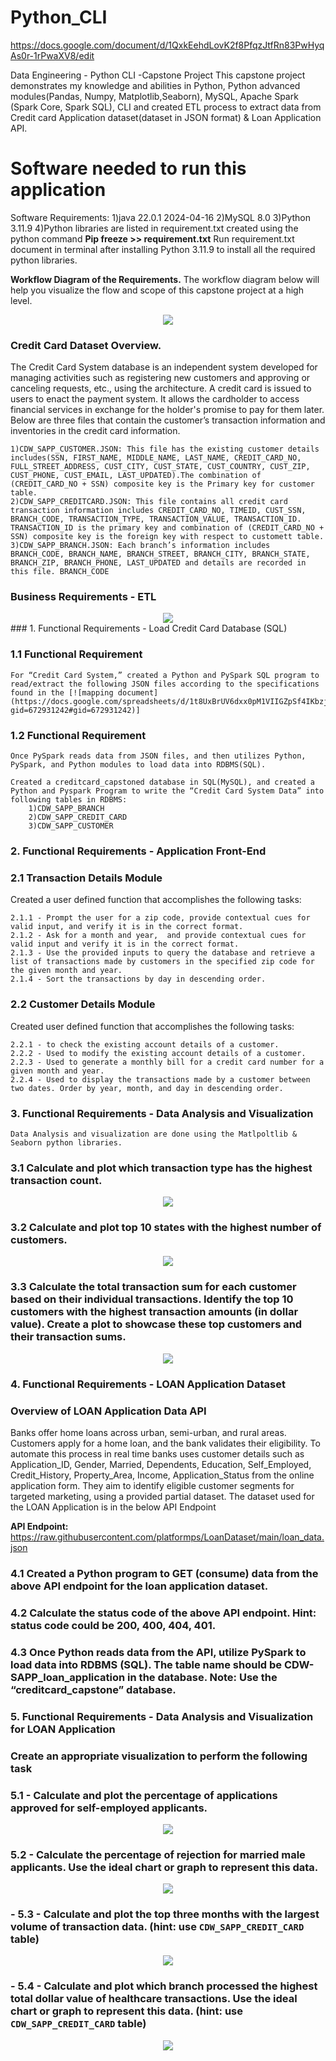 # Python_CLI
https://docs.google.com/document/d/1QxkEehdLovK2f8PfqzJtfRn83PwHyqAs0r-1rPwaXV8/edit

Data Engineering - Python CLI -Capstone Project 
This capstone project demonstrates my knowledge and abilities in Python, Python advanced modules(Pandas, Numpy, Matplotlib,Seaborn), MySQL, Apache Spark (Spark Core, Spark SQL), CLI and created ETL process to extract data from Credit card Application dataset(dataset in JSON format) & Loan Application API.

# Software needed to run this application
Software Requirements:
    1)java 22.0.1 2024-04-16
    2)MySQL 8.0
    3)Python 3.11.9 
    4)Python libraries are listed in requirement.txt created using the python command 
<b>Pip freeze >> requirement.txt</b>
Run requirement.txt document in terminal after installing Python 3.11.9 to install all the required python libraries.

<b>Workflow Diagram of the Requirements.</b>
The workflow diagram below will help you visualize the flow and scope of this capstone project at a high level.

<div align = "center">
<img src = "images/Dataflow.JPG"/>
</div>

### Credit Card Dataset Overview.
The Credit Card System database is an independent system developed for managing activities such as registering new customers and approving or canceling requests, etc., using the architecture.
A credit card is issued to users to enact the payment system. It allows the cardholder to access financial services in exchange for the holder's promise to pay for them later. Below are three files that contain the customer’s transaction information and inventories in the credit card information.

    1)CDW_SAPP_CUSTOMER.JSON: This file has the existing customer details includes(SSN, FIRST_NAME, MIDDLE_NAME, LAST_NAME, CREDIT_CARD_NO, FULL_STREET_ADDRESS, CUST_CITY, CUST_STATE, CUST_COUNTRY, CUST_ZIP, CUST_PHONE, CUST_EMAIL, LAST_UPDATED).The combination of (CREDIT_CARD_NO + SSN) composite key is the Primary key for customer table.
    2)CDW_SAPP_CREDITCARD.JSON: This file contains all credit card transaction information includes CREDIT_CARD_NO, TIMEID, CUST_SSN, BRANCH_CODE, TRANSACTION_TYPE, TRANSACTION_VALUE, TRANSACTION_ID. TRANSACTION_ID is the primary key and combination of (CREDIT_CARD_NO + SSN) composite key is the foreign key with respect to customett table.
    3)CDW_SAPP_BRANCH.JSON: Each branch’s information includes BRANCH_CODE, BRANCH_NAME, BRANCH_STREET, BRANCH_CITY, BRANCH_STATE, BRANCH_ZIP, BRANCH_PHONE, LAST_UPDATED and details are recorded in this file. BRANCH_CODE  

### Business Requirements - ETL
<div align = "center">
<img src = "images/ApplicationMenu.jpeg"/>
</div>
### 1. Functional Requirements - Load Credit Card Database (SQL)

### 1.1 Functional Requirement
    For “Credit Card System,” created a Python and PySpark SQL program to read/extract the following JSON files according to the specifications found in the [![mapping document] (https://docs.google.com/spreadsheets/d/1t8UxBrUV6dxx0pM1VIIGZpSf4IKbzjdJ/edit?gid=672931242#gid=672931242)]

### 1.2 Functional Requirement

    Once PySpark reads data from JSON files, and then utilizes Python, PySpark, and Python modules to load data into RDBMS(SQL).
    
    Created a creditcard_capstoned database in SQL(MySQL), and created a Python and Pyspark Program to write the “Credit Card System Data” into following tables in RDBMS:
        1)CDW_SAPP_BRANCH
        2)CDW_SAPP_CREDIT_CARD
        3)CDW_SAPP_CUSTOMER 

### 2. Functional Requirements - Application Front-End
### 2.1 Transaction Details Module

Created a user defined function that accomplishes the following tasks:

    2.1.1 - Prompt the user for a zip code, provide contextual cues for valid input, and verify it is in the correct format.
    2.1.2 - Ask for a month and year,  and provide contextual cues for valid input and verify it is in the correct format.
    2.1.3 - Use the provided inputs to query the database and retrieve a list of transactions made by customers in the specified zip code for the given month and year.
    2.1.4 - Sort the transactions by day in descending order.

### 2.2 Customer Details Module

Created user defined function that accomplishes the following tasks:

    2.2.1 - to check the existing account details of a customer.
    2.2.2 - Used to modify the existing account details of a customer.
    2.2.3 - Used to generate a monthly bill for a credit card number for a given month and year.
    2.2.4 - Used to display the transactions made by a customer between two dates. Order by year, month, and day in descending order.

### 3. Functional Requirements - Data Analysis and Visualization
    Data Analysis and visualization are done using the Matlpoltlib & Seaborn python libraries. 

### 3.1 Calculate and plot which transaction type has the highest transaction count.
<div align = "center">
<img src = "images/plot_highest_transaction_count.jpeg"/>
</div>

### 3.2 Calculate and plot top 10 states with the highest number of customers.
<div align = "center">
<img src = "images/top10_States_with_high_customers.jpeg"/>
</div>

### 3.3 Calculate the total transaction sum for each customer based on their individual transactions. Identify the top 10 customers with the highest transaction amounts (in dollar value). Create a plot to showcase these top customers and their transaction sums.
<div align = "center">
<img src = "images/top10_customers_with_high_transaction_amount.jpeg"/>
</div>

### 4. Functional Requirements - LOAN Application Dataset

### Overview of LOAN Application Data API

Banks offer home loans across urban, semi-urban, and rural areas. Customers apply for a home loan, and the bank validates their eligibility. To automate this process in real time banks uses customer details such as Application_ID, Gender, Married, Dependents, Education, Self_Employed, Credit_History, Property_Area, Income, Application_Status from the online application form. They aim to identify eligible customer segments for targeted marketing, using a provided partial dataset. The dataset used for the LOAN Application is in the below API Endpoint

<b>API Endpoint:</b> https://raw.githubusercontent.com/platformps/LoanDataset/main/loan_data.json

### 4.1 Created a Python program to GET (consume) data from the above API endpoint for the loan application dataset.
### 4.2 Calculate the status code of the above API endpoint. Hint: status code could be 200, 400, 404, 401.
### 4.3 Once Python reads data from the API, utilize PySpark to load data into RDBMS (SQL). The table name should be CDW-SAPP_loan_application in the database. Note: Use the “creditcard_capstone” database.

### 5. Functional Requirements - Data Analysis and Visualization for LOAN Application

### Create an appropriate visualization to perform the following task 

### 5.1 - Calculate and plot the percentage of applications approved for self-employed applicants. 
<div align = "center">
<img src = "images/plot_percentage_for_applications_approved_for_selfemployed.jpeg"/>
</div>

### 5.2 - Calculate the percentage of rejection for married male applicants. Use the ideal chart or graph to represent this data.
<div align = "center">
<img src = "images/plot_percentage_of_rejections_for_married_male_applicants.jpeg"/>
</div>

### - 5.3 - Calculate and plot the top three months with the largest volume of transaction data. (hint: use `CDW_SAPP_CREDIT_CARD` table)
<div align = "center">
<img src = "images/top3_months_with_high_transactional_data.jpeg"/>
</div>

### - 5.4 - Calculate and plot which branch processed the highest total dollar value of healthcare transactions. Use the ideal chart or graph to represent this data. (hint: use `CDW_SAPP_CREDIT_CARD` table)
<div align = "center">
<img src = "images/get_branch_with_highest_dollarvalue_healthcare_transactions.jpeg"/>
</div>















